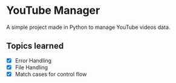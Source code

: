 # YouTube Manager

A simple project made in Python to manage YouTube videos data.

## Topics learned

- [x] Error Handling
- [x] File Handling
- [x] Match cases for control flow
